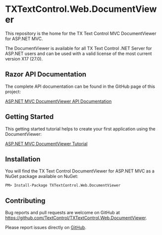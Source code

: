 #  TXTextControl.Web.DocumentViewer

This repository is the home for the TX Text Control MVC DocumentViewer for ASP.NET MVC.

The DocumentViewer is available for all TX Text Control .NET Server for ASP.NET users and can be used with a valid license of the most current version X17 (27.0).

## Razor API Documentation

The complete API documentation can be found in the GitHub page of this project:

[ASP.NET MVC DocumentViewer API Documentation](https://textcontrol.github.io/TXTextControl.Web.DocumentViewer/html/N_TXTextControl_Web_MVC_DocumentViewer.htm)

## Getting Started

This getting started tutorial helps to create your first application using the DocumentViewer:

[ASP.NET MVC DocumentViewer Tutorial](http://www.textcontrol.com/en_US/support/documentation/getting-started/html5-mvc-viewer/)

## Installation

You will find the TX Text Control DocumentViewer for ASP.NET MVC as a NuGet package available on NuGet:

    PM> Install-Package TXTextControl.Web.DocumentViewer

## Contributing

Bug reports and pull requests are welcome on GitHub at https://github.com/TextControl/TXTextControl.Web.DocumentViewer.

Please report issues directly on [GitHub](https://github.com/TextControl/TXTextControl.Web.DocumentViewer/issues).
